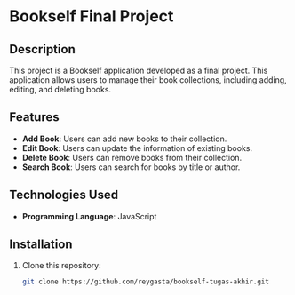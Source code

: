 # Bookself Final Project

## Description
This project is a Bookself application developed as a final project. This application allows users to manage their book collections, including adding, editing, and deleting books.

## Features
- **Add Book**: Users can add new books to their collection.
- **Edit Book**: Users can update the information of existing books.
- **Delete Book**: Users can remove books from their collection.
- **Search Book**: Users can search for books by title or author.

## Technologies Used
- **Programming Language**: JavaScript

## Installation
1. Clone this repository:
   ```bash
   git clone https://github.com/reygasta/bookself-tugas-akhir.git
